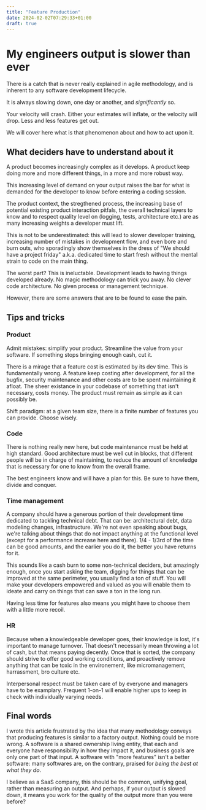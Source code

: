 ```yaml
---
title: "Feature Production"
date: 2024-02-02T07:29:33+01:00
draft: true
---
```


# My engineers output is slower than ever

There is a catch that is never really explained in agile methodology, and is inherent to any software development lifecycle.

It is always slowing down, one day or another, and *significantly* so.

Your velocity will crash. Either your estimates will inflate, or the velocity will drop. Less and less features get out.

We will cover here what is that phenomenon about and how to act upon it.

## What deciders have to understand about it

A product becomes increasingly complex as it develops. A product keep doing more and more different things, in a more and more robust way.

This increasing level of demand on your output raises the bar for what is demanded for the developer to know before entering a coding session.

The product context, the stregthened process, the increasing base of potential existing product interaction pitfals, the overall technical layers to know and to respect quality level on (logging, tests, architecture etc.) are as many increasing weights a developer must lift. 

This is not to be underestimated: this will lead to slower developer training, increasing number of mistakes in development flow, and even bore and burn outs, who sporadingly show themselves in the dress of "We should have a project friday" a.k.a. dedicated time to start fresh without the mental strain to code on the main thing.

The worst part? This is ineluctable. Development leads to having things developed already. No magic methodology can trick you away. No clever code architecture. No given process or management technique.

However, there are some answers that are to be found to ease the pain.

## Tips and tricks

### Product

Admit mistakes: simplify your product. Streamline the value from your software. If something stops bringing enough cash, cut it.

There is a mirage that a feature cost is estimated by its dev time. This is fundamentally wrong. A feature keep costing after development, for all the bugfix, security maintenance and other costs are to be spent maintaining it afloat. The sheer existance in your codebase of something that isn't necessary, costs money. The product must remain as simple as it can possibly be.

Shift paradigm: at a given team size, there is a finite number of features you can provide. Choose wisely.

### Code

There is nothing really new here, but code maintenance must be held at high standard. Good architecture must be well cut in blocks, that different people will be in charge of maintaining, to reduce the amount of knowledge that is necessary for one to know from the overall frame.

The best engineers know and will have a plan for this. Be sure to have them, divide and conquer.

### Time management

A company should have a generous portion of their development time dedicated to tackling technical debt. That can be: architectural debt, data modeling changes, infrastructure. We're not even speaking about bugs, we're talking about things that do not impact anything at the functional level (except for a performance increase here and there). 1/4 - 1/3rd of the time can be good amounts, and the earlier you do it, the better you have returns for it.

This sounds like a cash burn to some non-technical deciders, but amazingly enough, once you start asking the team, digging for things that can be improved at the same perimeter, you usually find a ton of stuff. You will make your developers empowered and valued as you will enable them to ideate and carry on things that can save a ton in the long run.

Having less time for features also means you might have to choose them with a little more recoil.

### HR

Because when a knowledgeable developer goes, their knowledge is lost, it's important to manage turnover. That doesn't necessarily mean throwing a lot of cash, but that means paying decently. Once that is sorted, the company should strive to offer good working conditions, and proactively remove anything that can be toxic in the environement, like micromanagement, harrassment, bro culture etc.

Interpersonal respect must be taken care of by everyone and managers have to be examplary. Frequent 1-on-1 will enable higher ups to keep in check with individually varying needs. 

## Final words

I wrote this article frustrated by the idea that many methodology conveys that producing features is similar to a factory output. Nothing could be more wrong. A software is a shared ownership living entity, that each and everyone have responsibility in how they impact it, and business goals are only one part of that input. A software with "more features" isn't a better software: many softwares are, on the contrary, praised for *being the best at what they do*. 

I believe as a SaaS company, this should be the common, unifying goal, rather than measuring an output. And perhaps, if your output is slowed down, it means you work for the quality of the output more than you were before?
